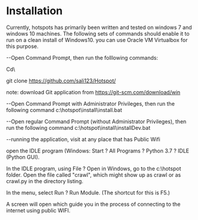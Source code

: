 # Installation
Currently, hotspots has primarily been written and tested on windows 7 and windows 10 machines. The following sets of commands should enable it to run on a clean install of Windows10. you can use Oracle VM Virtualbox for this purpose.

--Open Command Prompt, then run the folllowing commands:

Cd\


git clone https://github.com/sali123/Hotspot/

note: download Git application from https://git-scm.com/download/win



--Open Command Prompt with Administrator Privileges, then run the following command
c:\hotspot\install\install.bat 


--Open  regular Command Prompt (without Administrator Privileges), then run the following command
c:\hotspot\install\installDev.bat 


--running the application, visit at any place that has Public Wifi

open the IDLE program (Windows: Start ? All Programs ? Python 3.7 ? IDLE (Python GUI).

In the IDLE program, using File ? Open in Windows, go to the c:\hotspot folder. Open the file called "crawl", which might show up as crawl or as crawl.py in the directory listing.


In the menu, select Run ? Run Module. (The shortcut for this is F5.)


A screen will open which guide you in the process of connecting to the internet using public WIFI. 